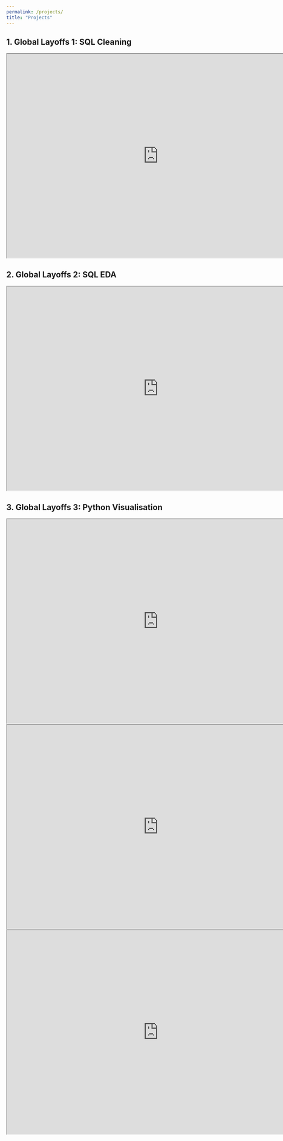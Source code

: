 ```yaml
---
permalink: /projects/
title: "Projects"
---
```


## 1. Global Layoffs 1: SQL Cleaning  
<iframe src="https://drive.google.com/file/d/1J_6bMXdwvX4F5DUIPNMFE8QLg14H8OZ2/preview" width="800" height="540" allow="autoplay"></iframe>  

## 2. Global Layoffs 2: SQL EDA  
<iframe src="https://drive.google.com/file/d/1-_EOt8C0qfodntrBniNRrNFVC50MiuU1/preview" width="800" height="540" allow="autoplay"></iframe>

## 3. Global Layoffs 3: Python Visualisation
<iframe 
  src="https://mqmohring.github.io/portfolio/plots/LAYOFFS.py GRAPHS.pdf#toolbar=0&navpanes=0&scrollbar=0&view=FitH" 
  width="800" height="540"></iframe>
<iframe src="https://mqmohring.github.io/portfolio/plots/layoffs_by_country.html" width="800" height="540"></iframe>
<iframe src="https://mqmohring.github.io/portfolio/plots/layoffs_by_company_size.html" width="800" height="540"></iframe>



